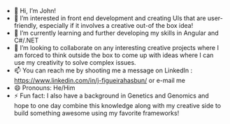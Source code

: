 - 👋 Hi, I’m John!
- 👀 I’m interested in front end development and creating UIs that are user-friendly, especially if it involves a creative out-of the box idea! 
- 🌱 I’m currently learning and further developing my skills in Angular and C#/.NET
- 💞️ I’m looking to collaborate on any interesting creative projects where I am forced to think outside the box to come up with ideas where I can use my creativity to solve complex issues.
- 📫 You can reach me by shooting me a message on LinkedIn : https://www.linkedin.com/in/j-figueirahasbun/ or e-mail me
- 😄 Pronouns: He/Him
- ⚡ Fun fact: I also have a background in Genetics and Genomics and hope to one day combine this knowledge along with my creative side to build something awesome using my favorite frameworks! 
